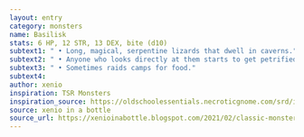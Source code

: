```yaml
---
layout: entry 
category: monsters
name: Basilisk
stats: 6 HP, 12 STR, 13 DEX, bite (d10)
subtext1: " • Long, magical, serpentine lizards that dwell in caverns."
subtext2: " • Anyone who looks directly at them starts to get petrified."
subtext3: " • Sometimes raids camps for food."
subtext4: 
author: xenio
inspiration: TSR Monsters
inspiration_source: https://oldschoolessentials.necroticgnome.com/srd/index.php/Monster_Descriptions
source: xenio in a bottle
source_url: https://xenioinabottle.blogspot.com/2021/02/classic-monsters-for-cairnito-part-1.html
---
```

